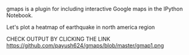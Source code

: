 gmaps is a plugin for including interactive Google maps in the IPython Notebook.

Let's plot a heatmap of earthquake in north america region

CHECK OUTPUT BY CLICKING THE LINK
https://github.com/payush624/gmaps/blob/master/gmap1.png

